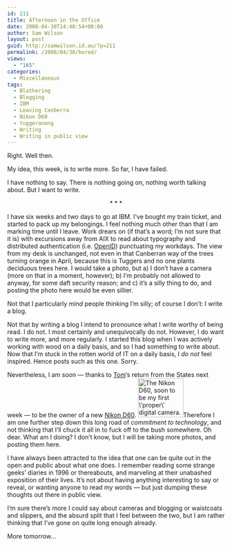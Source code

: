 ```yaml
---
id: 211
title: Afternoon in the Office
date: 2008-04-30T14:48:54+00:00
author: Sam Wilson
layout: post
guid: http://samwilson.id.au/?p=211
permalink: /2008/04/30/bored/
views:
  - "165"
categories:
  - Miscellaneous
tags:
  - Blathering
  - Blogging
  - IBM
  - Leaving Canberra
  - Nikon D60
  - tuggeranong
  - Writing
  - Writing in public view
---
```

Right. Well then.

My idea, this week, is to write more. So far, I have failed.

I have nothing to say. There is nothing going on, nothing worth talking about. But I want to write.

<p style="text-align:center">
  * * *
</p>

I have six weeks and two days to go at IBM. I&#8217;ve bought my train ticket, and started to pack up my belongings. I feel nothing much other than that I am marking time until I leave. Work drears on (if that&#8217;s a word; I&#8217;m not sure that it is) with excursions away from AIX to read about typography and distributed authentication (i.e. [OpenID](http://openid.net)) punctuating my workdays. The view from my desk is unchanged, not even in that Canberran way of the trees turning orange in April, because this is Tuggers and no one plants deciduous trees here. I would take a photo, but a) I don&#8217;t have a camera (more on that in a moment, however); b) I&#8217;m probably not allowed to anyway, for some daft security reason; and c) it&#8217;s a silly thing to do, and posting the photo here would be even sillier.

Not that I particularly _mind_ people thinking I&#8217;m silly; of course I don&#8217;t: I write a blog.

Not that by writing a blog I intend to pronounce what I write worthy of being read. I do not. I most certainly and unequivocally do not. However, I do want to write more, and more regularly. I started this blog when I was actively working with wood on a daily basis, and so I had something to write about. Now that I&#8217;m stuck in the rotten world of IT on a daily basis, I _do not_ feel inspired. Hence posts such as this one. Sorry.

Nevertheless, I am soon &#8212; thanks to [Tom](http://tmwilson.org/)&#8216;s return from the States next week &#8212; to be the owner of a new [Nikon D60](http://en.wikipedia.org/wiki/Nikon_D60).  <img src="http://samwilson.id.au/wp-content/uploads/2008/04/nikon_d60.jpg" alt="The Nikon D60, soon to be my first \&#039;proper\&#039; digital camera." title="Nikon D60" width="105" height="90" class="alignright size-thumbnail wp-image-212" />Therefore I am one further step down this long road of _commitment to technology_, and not thinking that I&#8217;ll chuck it all in to fuck off to the bush somewhere. Oh dear. What am I doing? I don&#8217;t know, but I will be taking more photos, and posting them here.

I have always been attracted to the idea that one can be quite out in the open and public about what one does. I remember reading some strange geeks&#8217; diaries in 1996 or thereabouts, and marveling at their unabashed exposition of their lives. It&#8217;s not about having anything interesting to say or reveal, or wanting anyone to read my words &#8212; but just dumping these thoughts out there in public view.

I&#8217;m sure there&#8217;s more I could say about cameras and blogging or waistcoats and slippers, and the absurd split that I feel between the two, but I am rather thinking that I&#8217;ve gone on quite long enough already.

More tomorrow&#8230;